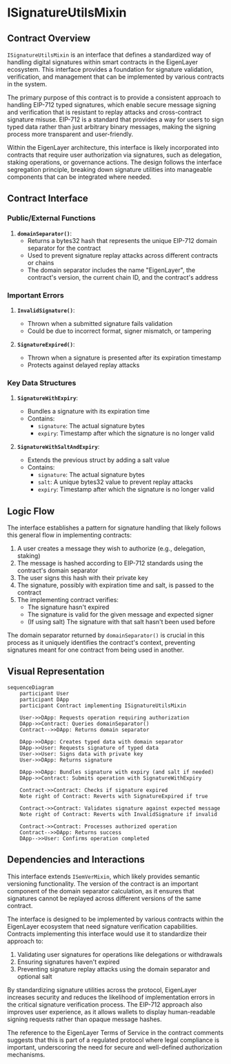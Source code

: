 # ISignatureUtilsMixin

## Contract Overview

`ISignatureUtilsMixin` is an interface that defines a standardized way of handling digital signatures within smart contracts in the EigenLayer ecosystem. This interface provides a foundation for signature validation, verification, and management that can be implemented by various contracts in the system.

The primary purpose of this contract is to provide a consistent approach to handling EIP-712 typed signatures, which enable secure message signing and verification that is resistant to replay attacks and cross-contract signature misuse. EIP-712 is a standard that provides a way for users to sign typed data rather than just arbitrary binary messages, making the signing process more transparent and user-friendly.

Within the EigenLayer architecture, this interface is likely incorporated into contracts that require user authorization via signatures, such as delegation, staking operations, or governance actions. The design follows the interface segregation principle, breaking down signature utilities into manageable components that can be integrated where needed.

## Contract Interface

### Public/External Functions

1. **`domainSeparator()`**: 
   - Returns a bytes32 hash that represents the unique EIP-712 domain separator for the contract
   - Used to prevent signature replay attacks across different contracts or chains
   - The domain separator includes the name "EigenLayer", the contract's version, the current chain ID, and the contract's address

### Important Errors

1. **`InvalidSignature()`**:
   - Thrown when a submitted signature fails validation
   - Could be due to incorrect format, signer mismatch, or tampering

2. **`SignatureExpired()`**:
   - Thrown when a signature is presented after its expiration timestamp
   - Protects against delayed replay attacks

### Key Data Structures

1. **`SignatureWithExpiry`**:
   - Bundles a signature with its expiration time
   - Contains:
     - `signature`: The actual signature bytes
     - `expiry`: Timestamp after which the signature is no longer valid

2. **`SignatureWithSaltAndExpiry`**:
   - Extends the previous struct by adding a salt value
   - Contains:
     - `signature`: The actual signature bytes
     - `salt`: A unique bytes32 value to prevent replay attacks
     - `expiry`: Timestamp after which the signature is no longer valid

## Logic Flow

The interface establishes a pattern for signature handling that likely follows this general flow in implementing contracts:

1. A user creates a message they wish to authorize (e.g., delegation, staking)
2. The message is hashed according to EIP-712 standards using the contract's domain separator
3. The user signs this hash with their private key
4. The signature, possibly with expiration time and salt, is passed to the contract
5. The implementing contract verifies:
   - The signature hasn't expired
   - The signature is valid for the given message and expected signer
   - (If using salt) The signature with that salt hasn't been used before

The domain separator returned by `domainSeparator()` is crucial in this process as it uniquely identifies the contract's context, preventing signatures meant for one contract from being used in another.

## Visual Representation

```mermaid
sequenceDiagram
    participant User
    participant DApp
    participant Contract implementing ISignatureUtilsMixin
    
    User->>DApp: Requests operation requiring authorization
    DApp->>Contract: Queries domainSeparator()
    Contract-->>DApp: Returns domain separator
    
    DApp->>DApp: Creates typed data with domain separator
    DApp->>User: Requests signature of typed data
    User->>User: Signs data with private key
    User->>DApp: Returns signature
    
    DApp->>DApp: Bundles signature with expiry (and salt if needed)
    DApp->>Contract: Submits operation with SignatureWithExpiry
    
    Contract->>Contract: Checks if signature expired
    Note right of Contract: Reverts with SignatureExpired if true
    
    Contract->>Contract: Validates signature against expected message
    Note right of Contract: Reverts with InvalidSignature if invalid
    
    Contract->>Contract: Processes authorized operation
    Contract-->>DApp: Returns success
    DApp-->>User: Confirms operation completed
```

## Dependencies and Interactions

This interface extends `ISemVerMixin`, which likely provides semantic versioning functionality. The version of the contract is an important component of the domain separator calculation, as it ensures that signatures cannot be replayed across different versions of the same contract.

The interface is designed to be implemented by various contracts within the EigenLayer ecosystem that need signature verification capabilities. Contracts implementing this interface would use it to standardize their approach to:

1. Validating user signatures for operations like delegations or withdrawals
2. Ensuring signatures haven't expired
3. Preventing signature replay attacks using the domain separator and optional salt

By standardizing signature utilities across the protocol, EigenLayer increases security and reduces the likelihood of implementation errors in the critical signature verification process. The EIP-712 approach also improves user experience, as it allows wallets to display human-readable signing requests rather than opaque message hashes.

The reference to the EigenLayer Terms of Service in the contract comments suggests that this is part of a regulated protocol where legal compliance is important, underscoring the need for secure and well-defined authorization mechanisms.